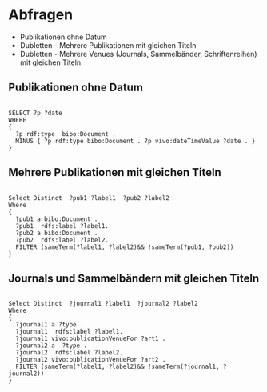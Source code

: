 # Abfragen
- Publikationen ohne Datum
- Dubletten - Mehrere Publikationen mit gleichen Titeln
- Dubletten - Mehrere Venues (Journals, Sammelbänder, Schriftenreihen) mit gleichen Titeln

## Publikationen ohne Datum 


```

SELECT ?p ?date
WHERE
{
  ?p rdf:type  bibo:Document .
  MINUS { ?p rdf:type bibo:Document . ?p vivo:dateTimeValue ?date . }
}

```

## Mehrere Publikationen mit gleichen Titeln

```

Select Distinct  ?pub1 ?label1  ?pub2 ?label2
Where
{
  ?pub1 a bibo:Document .
  ?pub1  rdfs:label ?label1. 
  ?pub2 a bibo:Document .
  ?pub2  rdfs:label ?label2. 
  FILTER (sameTerm(?label1, ?label2)&& !sameTerm(?pub1, ?pub2))
}

```

## Journals und Sammelbändern mit gleichen Titeln

```

Select Distinct  ?journal1 ?label1  ?journal2 ?label2
Where
{
  ?journal1 a ?type .
  ?journal1  rdfs:label ?label1. 
  ?journal1 vivo:publicationVenueFor ?art1 .
  ?journal2 a  ?type .
  ?journal2  rdfs:label ?label2. 
  ?journal2 vivo:publicationVenueFor ?art2 .
  FILTER (sameTerm(?label1, ?label2)&& !sameTerm(?journal1, ?journal2))
}

```
